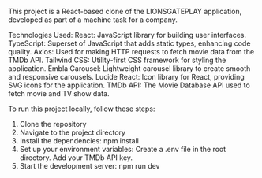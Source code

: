This project is a React-based clone of the LIONSGATEPLAY application, developed as part of a machine task for a company.

Technologies Used:
React: JavaScript library for building user interfaces.
TypeScript: Superset of JavaScript that adds static types, enhancing code quality.
Axios: Used for making HTTP requests to fetch movie data from the TMDb API.
Tailwind CSS: Utility-first CSS framework for styling the application.
Embla Carousel: Lightweight carousel library to create smooth and responsive carousels.
Lucide React: Icon library for React, providing SVG icons for the application.
TMDb API: The Movie Database API used to fetch movie and TV show data.



To run this project locally, follow these steps:
1. Clone the repository
2. Navigate to the project directory
3. Install the dependencies: 
    npm install
4. Set up your environment variables:
    Create a .env file in the root directory.
    Add your TMDb API key.
5. Start the development server:
    npm run dev
